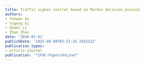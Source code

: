 ```yaml
---
title: Traffic signal control based on Markov decision process
authors:
- Yunwen Xu
- Yugeng Xi
- Dewei Li
- Zhao Zhou
date: '2016-01-01'
publishDate: '2025-08-08T03:51:24.258232Z'
publication_types:
- article-journal
publication: '*IFAC-PapersOnLine*'
---
```

